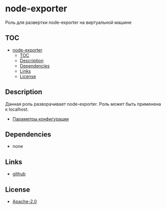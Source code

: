 # node-exporter

Роль для развертки node-exporter на виртуальной машине

## TOC

- [node-exporter](#node-exporter)
  - [TOC](#toc)
  - [Description](#description)
  - [Dependencies](#dependencies)
  - [Links](#links)
  - [License](#license)

## Description

Данная роль разворачивает node-exporter.
Роль может быть применена к localhost.

* [Параметры конфигурации](defaults/main.yml)

## Dependencies

* none

## Links

* [github](https://github.com/prometheus/node_exporter)

## License

* [Apache-2.0](https://www.apache.org/licenses/LICENSE-2.0)
